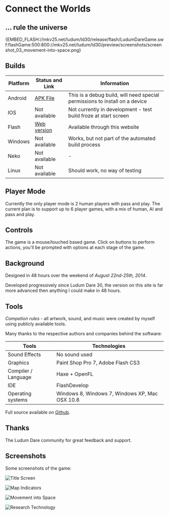 # Connect the Worlds

## ... rule the universe

{EMBED_FLASH://mkv25.net/ludum/ld30/release/flash/LudumDareGame.swf:flashGame:500:800://mkv25.net/ludum/ld30/preview/screenshots/screenshot_03_movement-into-space.png}

## Builds

Platform | Status and Link      | Information
-------- | -------------------- | ---------------------------------------------------------------------------
Android  | [APK File][android]  | This is a debug build, will need special permissions to install on a device
IOS      | Not available        | Not currently in development - test build froze at start screen
Flash    | [Web version][flash] | Available through this website
Windows  | Not available        | Works, but not part of the automated build process
Neko     | Not available        | -
Linux    | Not available        | Should work, no way of testing

## Player Mode

Currently the only player mode is 2 human players with pass and play. The current plan is to support up to 6 player games, with a mix of human, AI and pass and play.

## Controls

The game is a mouse/touched based game. Click on buttons to perform actions, you'll be prompted with options at each stage of the game.

## Background

Designed in 48 hours over the weekend of _August 22nd-25th, 2014_.

Developed progressively since Ludum Dare 30, the version on this site is far more advanced then anything I could make in 48 hours.

## Tools

_Competion rules_ - all artwork, sound, and music were created by myself using publicly available tools.

Many thanks to the respective authors and companies behind the software:

Tools               | Technologies
------------------- | ----------------------------------------------
Sound Effects       | No sound used
Graphics            | Paint Shop Pro 7, Adobe Flash CS3
Compiler / Language | Haxe + OpenFL
IDE                 | FlashDevelop
Operating systems   | Windows 8, Windows 7, Windows XP, Mac OSX 10.8

Full source available on [Github](https://github.com/Markavian/LD30).

## Thanks

The Ludum Dare community for great feedback and support.

## Screenshots

Some screenshots of the game:

![Title Screen](//mkv25.net/ludum/ld30/preview/screenshots/screenshot_01_title_screen.png)

![Map Indicators](//mkv25.net/ludum/ld30/preview/screenshots/screenshot_02_map-indicators.png)

![Movement into Space](//mkv25.net/ludum/ld30/preview/screenshots/screenshot_03_movement-into-space.png)

![Research Technology](//mkv25.net/ludum/ld30/preview/screenshots/screenshot_04_research-technology.png)

[android]: //mkv25.net/ludum/ld30/release/android/LudumDareGame-debug.apk
[flash]: //mkv25.net/ludum/ld30/preview/
